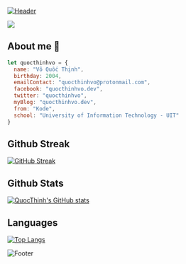 [![Header](https://capsule-render.vercel.app/api?type=waving&color=5865F2&height=120&fontAlignY=25&section=header&fontAlign=25&animation=twinkling&text=Welcome%20to%20my%20GitHub%20profile!&fontSize=24&fontColor=fff)](#)

![](https://komarev.com/ghpvc/?username=quocthinhvo)

## About me 👀
```javascript
let quocthinhvo = {
  name: "Võ Quốc Thịnh",
  birthday: 2004,
  emailContact: "quocthinhvo@protonmail.com",
  facebook: "quocthinhvo.dev",
  twitter: "quocthinhvo",
  myBlog: "quocthinhvo.dev",
  from: "Kode",
  school: "University of Information Technology - UIT"
}
```

## Github Streak
[![GitHub Streak](http://github-readme-streak-stats.herokuapp.com?user=quocthinhvo&theme=radical)](https://www.github.com/quocthinhvo)

## Github Stats
[![QuocThinh's GitHub stats](https://github-readme-stats.vercel.app/api?username=quocthinhvo&count_private=true&show_icons=true&theme=radical)](https://www.github.com/quocthinhvo)

## Languages
[![Top Langs](https://github-readme-stats.vercel.app/api/top-langs/?username=quocthinhvo&&langs_count=10&theme=radical&hide=html&layout=compact)](https://www.github.com/quocthinhvo)



![Footer](https://capsule-render.vercel.app/api?type=waving&color=5865F2&height=120&fontAlignY=75&section=footer&fontAlign=25&animation=twinkling&text=That%27s%20all,%20have%20a%20good%20day!&fontSize=24&fontColor=fff)
